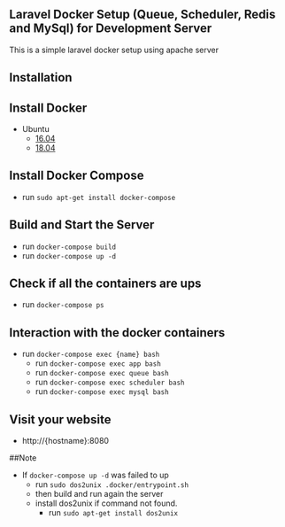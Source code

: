 ## Laravel Docker Setup (Queue, Scheduler,  Redis and MySql) for Development Server
This is a simple laravel docker setup using apache server
## Installation

## Install Docker
  - Ubuntu
    - [16.04](https://www.digitalocean.com/community/tutorials/how-to-install-and-use-docker-on-ubuntu-16-04)
    - [18.04](https://www.digitalocean.com/community/tutorials/how-to-install-and-use-docker-on-ubuntu-18-04)

## Install Docker Compose
  - run `sudo apt-get install docker-compose`  
  
## Build and Start the Server
  - run `docker-compose build`
  - run `docker-compose up -d`
## Check if all the containers are ups
  - run `docker-compose ps`
  
## Interaction with the docker containers
  - run `docker-compose exec {name} bash`
    - run `docker-compose exec app bash`
    - run `docker-compose exec queue bash`
    - run `docker-compose exec scheduler bash`
    - run `docker-compose exec mysql bash`

## Visit your website
  - http://{hostname}:8080

##Note
   - If `docker-compose up -d` was failed to up
      - run `sudo dos2unix .docker/entrypoint.sh`
      - then build and run again the server
      - install dos2unix if command not found.
        - run `sudo apt-get install dos2unix`